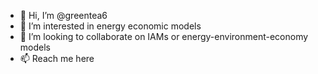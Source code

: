 - 👋 Hi, I’m @greentea6
- 👀 I’m interested in energy economic models
- 💞️ I’m looking to collaborate on IAMs or energy-environment-economy models
- 📫 Reach me here 

<!---
greentea6/greentea6 is a ✨ special ✨ repository because its `README.md` (this file) appears on your GitHub profile.
You can click the Preview link to take a look at your changes.
--->
